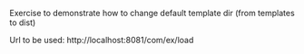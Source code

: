 Exercise to demonstrate how to change default template dir (from templates to dist)

Url to be used: http://localhost:8081/com/ex/load
